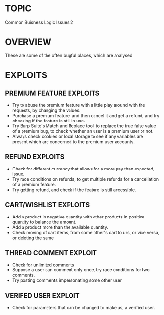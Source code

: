 # TOPIC
Common Buisness Logic Issues 2

# OVERVIEW
These are some of the often bugful places, which are analysed

# EXPLOITS
## PREMIUM FEATURE EXPLOITS 
- Try to abuse the premium feature with a little play around with the requests, by changing the values.
- Purchase a premium feature, and then cancel it and get a refund, and try checking if the feature is still in use.
- Try Burp Suite's Match and Replace tool, to replace the true false value of a premium bug, to check whether an
user is a premium user or not.
- Always check cookies or local storage to see if any variables are present which are concerned to the premium user accounts.

## REFUND EXPLOITS
- Check for different currency that allows for a more pay than expected, issue.
- Try race conditions on refunds, to get multiple refunds for a cancellation of a premium feature.
- Try getting refund, and check if the feature is still accessible.

## CART/WISHLIST EXPLOITS
- Add a product in negative quantity with other products in positive quantity to balance the amount.
- Add a product more than the available quantity.
- Check moving of cart items, from some other's cart to urs, or vice versa, or deleting the same

## THREAD COMMENT EXPLOIT
- Check for unlimited comments
- Suppose a user can comment only once, try race conditions for two comments.
- Try posting comments impersonating some other user

## VERIFED USER EXPLOIT
- Check for parameters that can be changed to make us, a verified user.

